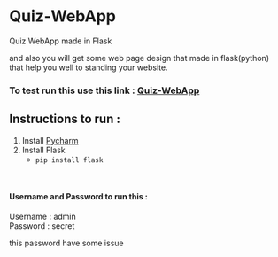 # Quiz-WebApp
Quiz WebApp made in Flask

and also you will get some web page design that made in flask(python)<br>
that help you well to standing your website.

### To test run this use this link : [Quiz-WebApp](https://quiz-python-webapp.herokuapp.com/) 
## Instructions to run :
1. Install [Pycharm](https://www.jetbrains.com/pycharm/download/#section=windows)
2. Install Flask
   - ``` pip install flask ```
<br>   

#### Username and Password to run this :
Username : admin <br>
Password : secret

this password have some issue
